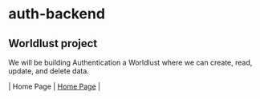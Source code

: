 # auth-backend

## Worldlust project

We will be building Authentication a Worldlust where we can create, read, update, and delete data.

| Home Page               | [Home Page](./README.md)                                |
